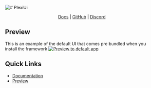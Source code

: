 ![# PlexiUi](https://cdn.discordapp.com/attachments/772821000853258300/863111885200818176/Untitled_design-Max-Quality_1.png)
<p align="center">
  <a href="#">Docs</a>
  |
  <a href="#">GitHub</a>
   | 
  <a href="https://discord.gg/yXtcQD9a63">Discord</a>
</p>

## Preview
This is an example of the default UI that comes pre bundled when you install the framework
[![Preview to default app](https://cdn.discordapp.com/attachments/772821000853258300/863108560702799872/unknown.png)](https://cdn.discordapp.com/attachments/772821000853258300/863108560702799872/unknown.png)

## Quick Links
 - [Documentation](/docs/Docs.md)
 - [Preview](https://cdn.discordapp.com/attachments/772821000853258300/863108560702799872/unknown.png)